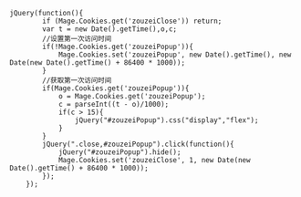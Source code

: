 ﻿```jQuery(function(){		if (Mage.Cookies.get('zouzeiClose')) return;		var t = new Date().getTime(),o,c;		//设置第一次访问时间		if(!Mage.Cookies.get('zouzeiPopup')){			Mage.Cookies.set('zouzeiPopup', new Date().getTime(), new Date(new Date().getTime() + 86400 * 1000));		}		//获取第一次访问时间		if(Mage.Cookies.get('zouzeiPopup')){			o = Mage.Cookies.get('zouzeiPopup');			c = parseInt((t - o)/1000);			if(c > 15){				jQuery("#zouzeiPopup").css("display","flex");			}		}		jQuery(".close,#zouzeiPopup").click(function(){			jQuery("#zouzeiPopup").hide();			Mage.Cookies.set('zouzeiClose', 1, new Date(new Date().getTime() + 86400 * 1000));		});	});```